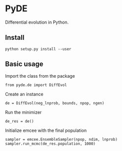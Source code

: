PyDE
====

Differential evolution in Python.


Install
-------

    python setup.py install --user
  
Basic usage
-----------

Import the class from the package

    from pyde.de import DiffEvol
  
Create an instance

    de = DiffEvol(neg_lnprob, bounds, npop, ngen)

Run the minimizer

    de_res = de()
  
Initialize emcee with the final population

    sampler = emcee.EnsembleSampler(npop, ndim, lnprob)
    sampler.run_mcmc(de_res.population, 1000)

  
